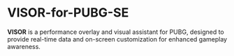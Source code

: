 # VISOR-for-PUBG-SE
**VISOR** is a performance overlay and visual assistant for PUBG, designed to provide real-time data and on-screen customization for enhanced gameplay awareness.
